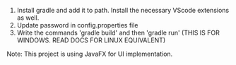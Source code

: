 1) Install gradle and add it to path. Install the necessary VScode extensions as well.
2) Update password in config.properties file
3) Write the commands 'gradle build' and then 'gradle run' (THIS IS FOR WINDOWS. READ DOCS FOR LINUX EQUIVALENT)

Note: This project is using JavaFX for UI implementation.